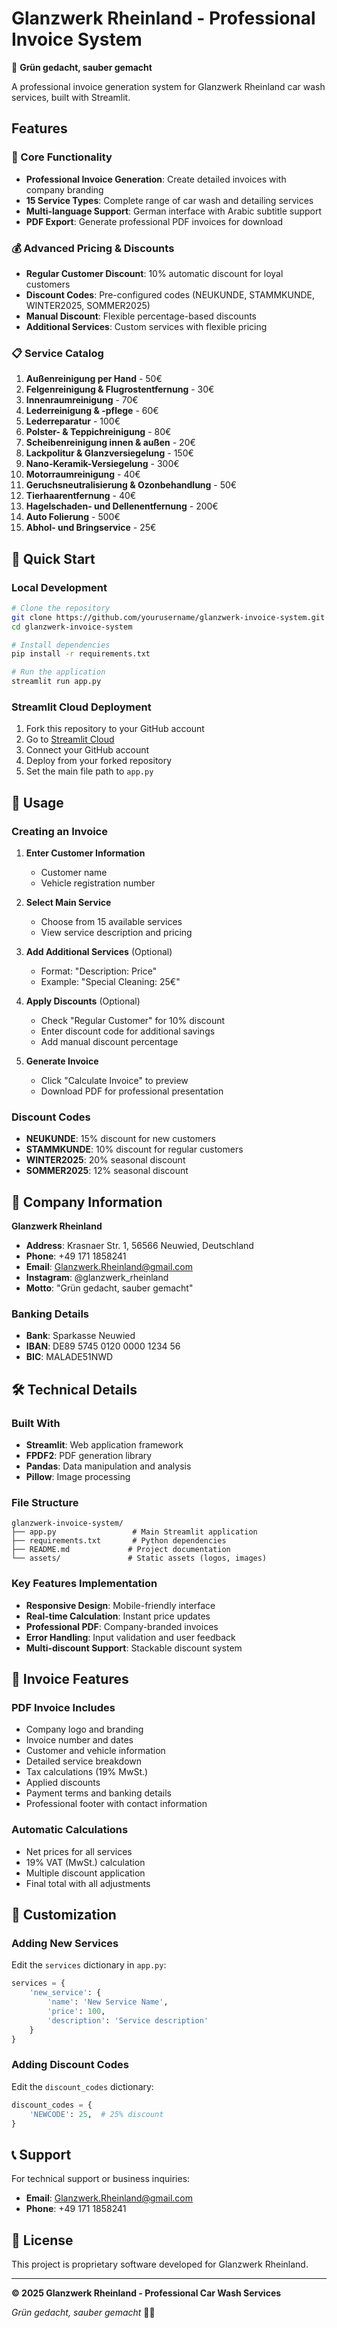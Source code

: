 # Glanzwerk Rheinland - Professional Invoice System

🚗 **Grün gedacht, sauber gemacht**

A professional invoice generation system for Glanzwerk Rheinland car wash services, built with Streamlit.

## Features

### 🎯 Core Functionality
- **Professional Invoice Generation**: Create detailed invoices with company branding
- **15 Service Types**: Complete range of car wash and detailing services
- **Multi-language Support**: German interface with Arabic subtitle support
- **PDF Export**: Generate professional PDF invoices for download

### 💰 Advanced Pricing & Discounts
- **Regular Customer Discount**: 10% automatic discount for loyal customers
- **Discount Codes**: Pre-configured codes (NEUKUNDE, STAMMKUNDE, WINTER2025, SOMMER2025)
- **Manual Discount**: Flexible percentage-based discounts
- **Additional Services**: Custom services with flexible pricing

### 📋 Service Catalog
1. **Außenreinigung per Hand** - 50€
2. **Felgenreinigung & Flugrostentfernung** - 30€
3. **Innenraumreinigung** - 70€
4. **Lederreinigung & -pflege** - 60€
5. **Lederreparatur** - 100€
6. **Polster- & Teppichreinigung** - 80€
7. **Scheibenreinigung innen & außen** - 20€
8. **Lackpolitur & Glanzversiegelung** - 150€
9. **Nano-Keramik-Versiegelung** - 300€
10. **Motorraumreinigung** - 40€
11. **Geruchsneutralisierung & Ozonbehandlung** - 50€
12. **Tierhaarentfernung** - 40€
13. **Hagelschaden- und Dellenentfernung** - 200€
14. **Auto Folierung** - 500€
15. **Abhol- und Bringservice** - 25€

## 🚀 Quick Start

### Local Development
```bash
# Clone the repository
git clone https://github.com/yourusername/glanzwerk-invoice-system.git
cd glanzwerk-invoice-system

# Install dependencies
pip install -r requirements.txt

# Run the application
streamlit run app.py
```

### Streamlit Cloud Deployment
1. Fork this repository to your GitHub account
2. Go to [Streamlit Cloud](https://streamlit.io/cloud)
3. Connect your GitHub account
4. Deploy from your forked repository
5. Set the main file path to `app.py`

## 📱 Usage

### Creating an Invoice
1. **Enter Customer Information**
   - Customer name
   - Vehicle registration number

2. **Select Main Service**
   - Choose from 15 available services
   - View service description and pricing

3. **Add Additional Services** (Optional)
   - Format: "Description: Price"
   - Example: "Special Cleaning: 25€"

4. **Apply Discounts** (Optional)
   - Check "Regular Customer" for 10% discount
   - Enter discount code for additional savings
   - Add manual discount percentage

5. **Generate Invoice**
   - Click "Calculate Invoice" to preview
   - Download PDF for professional presentation

### Discount Codes
- **NEUKUNDE**: 15% discount for new customers
- **STAMMKUNDE**: 10% discount for regular customers
- **WINTER2025**: 20% seasonal discount
- **SOMMER2025**: 12% seasonal discount

## 🏢 Company Information

**Glanzwerk Rheinland**
- **Address**: Krasnaer Str. 1, 56566 Neuwied, Deutschland
- **Phone**: +49 171 1858241
- **Email**: Glanzwerk.Rheinland@gmail.com
- **Instagram**: @glanzwerk_rheinland
- **Motto**: "Grün gedacht, sauber gemacht"

### Banking Details
- **Bank**: Sparkasse Neuwied
- **IBAN**: DE89 5745 0120 0000 1234 56
- **BIC**: MALADE51NWD

## 🛠 Technical Details

### Built With
- **Streamlit**: Web application framework
- **FPDF2**: PDF generation library
- **Pandas**: Data manipulation and analysis
- **Pillow**: Image processing

### File Structure
```
glanzwerk-invoice-system/
├── app.py                 # Main Streamlit application
├── requirements.txt       # Python dependencies
├── README.md             # Project documentation
└── assets/               # Static assets (logos, images)
```

### Key Features Implementation
- **Responsive Design**: Mobile-friendly interface
- **Real-time Calculation**: Instant price updates
- **Professional PDF**: Company-branded invoices
- **Error Handling**: Input validation and user feedback
- **Multi-discount Support**: Stackable discount system

## 📄 Invoice Features

### PDF Invoice Includes
- Company logo and branding
- Invoice number and dates
- Customer and vehicle information
- Detailed service breakdown
- Tax calculations (19% MwSt.)
- Applied discounts
- Payment terms and banking details
- Professional footer with contact information

### Automatic Calculations
- Net prices for all services
- 19% VAT (MwSt.) calculation
- Multiple discount application
- Final total with all adjustments

## 🔧 Customization

### Adding New Services
Edit the `services` dictionary in `app.py`:
```python
services = {
    'new_service': {
        'name': 'New Service Name',
        'price': 100,
        'description': 'Service description'
    }
}
```

### Adding Discount Codes
Edit the `discount_codes` dictionary:
```python
discount_codes = {
    'NEWCODE': 25,  # 25% discount
}
```

## 📞 Support

For technical support or business inquiries:
- **Email**: Glanzwerk.Rheinland@gmail.com
- **Phone**: +49 171 1858241

## 📜 License

This project is proprietary software developed for Glanzwerk Rheinland.

---

**© 2025 Glanzwerk Rheinland - Professional Car Wash Services**

*Grün gedacht, sauber gemacht* 🌱✨

